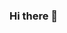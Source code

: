 ### Hi there 👋

<!--
**anushkarjain/anushkarjain** is a ✨ _special_ ✨ repository because its `README.md` (this file) appears on your GitHub profile.

Here are some ideas to get you started:

- 🔭 I’m always working on a few side projects.
- 🌱 I’m passionate about *Machine Learning* and currently learning more about it.
- 👯 I’m looking to collaborate on projects related to *AI and ML* to learn and explore.
- 🤔 Since I'm a begginer, I’m looking for help with **Open Source contributions**.

- 📫 How to reach me: https://www.linkedin.com/in/anushkarjain/  anushka.rjain29@gmail.com    
                
- 😄 Pronouns: She/her


